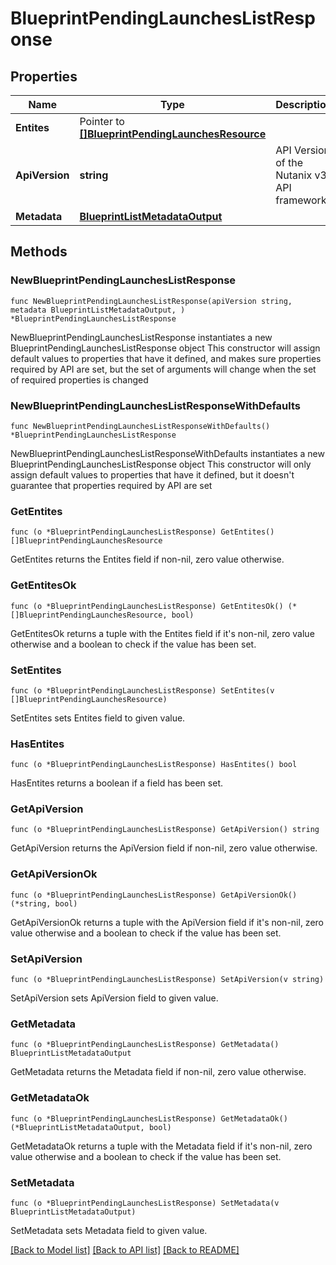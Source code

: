 # BlueprintPendingLaunchesListResponse

## Properties

Name | Type | Description | Notes
------------ | ------------- | ------------- | -------------
**Entites** | Pointer to [**[]BlueprintPendingLaunchesResource**](BlueprintPendingLaunchesResource.md) |  | [optional] 
**ApiVersion** | **string** | API Version of the Nutanix v3 API framework. | [readonly] [default to "3.1.0"]
**Metadata** | [**BlueprintListMetadataOutput**](BlueprintListMetadataOutput.md) |  | 

## Methods

### NewBlueprintPendingLaunchesListResponse

`func NewBlueprintPendingLaunchesListResponse(apiVersion string, metadata BlueprintListMetadataOutput, ) *BlueprintPendingLaunchesListResponse`

NewBlueprintPendingLaunchesListResponse instantiates a new BlueprintPendingLaunchesListResponse object
This constructor will assign default values to properties that have it defined,
and makes sure properties required by API are set, but the set of arguments
will change when the set of required properties is changed

### NewBlueprintPendingLaunchesListResponseWithDefaults

`func NewBlueprintPendingLaunchesListResponseWithDefaults() *BlueprintPendingLaunchesListResponse`

NewBlueprintPendingLaunchesListResponseWithDefaults instantiates a new BlueprintPendingLaunchesListResponse object
This constructor will only assign default values to properties that have it defined,
but it doesn't guarantee that properties required by API are set

### GetEntites

`func (o *BlueprintPendingLaunchesListResponse) GetEntites() []BlueprintPendingLaunchesResource`

GetEntites returns the Entites field if non-nil, zero value otherwise.

### GetEntitesOk

`func (o *BlueprintPendingLaunchesListResponse) GetEntitesOk() (*[]BlueprintPendingLaunchesResource, bool)`

GetEntitesOk returns a tuple with the Entites field if it's non-nil, zero value otherwise
and a boolean to check if the value has been set.

### SetEntites

`func (o *BlueprintPendingLaunchesListResponse) SetEntites(v []BlueprintPendingLaunchesResource)`

SetEntites sets Entites field to given value.

### HasEntites

`func (o *BlueprintPendingLaunchesListResponse) HasEntites() bool`

HasEntites returns a boolean if a field has been set.

### GetApiVersion

`func (o *BlueprintPendingLaunchesListResponse) GetApiVersion() string`

GetApiVersion returns the ApiVersion field if non-nil, zero value otherwise.

### GetApiVersionOk

`func (o *BlueprintPendingLaunchesListResponse) GetApiVersionOk() (*string, bool)`

GetApiVersionOk returns a tuple with the ApiVersion field if it's non-nil, zero value otherwise
and a boolean to check if the value has been set.

### SetApiVersion

`func (o *BlueprintPendingLaunchesListResponse) SetApiVersion(v string)`

SetApiVersion sets ApiVersion field to given value.


### GetMetadata

`func (o *BlueprintPendingLaunchesListResponse) GetMetadata() BlueprintListMetadataOutput`

GetMetadata returns the Metadata field if non-nil, zero value otherwise.

### GetMetadataOk

`func (o *BlueprintPendingLaunchesListResponse) GetMetadataOk() (*BlueprintListMetadataOutput, bool)`

GetMetadataOk returns a tuple with the Metadata field if it's non-nil, zero value otherwise
and a boolean to check if the value has been set.

### SetMetadata

`func (o *BlueprintPendingLaunchesListResponse) SetMetadata(v BlueprintListMetadataOutput)`

SetMetadata sets Metadata field to given value.



[[Back to Model list]](../README.md#documentation-for-models) [[Back to API list]](../README.md#documentation-for-api-endpoints) [[Back to README]](../README.md)


